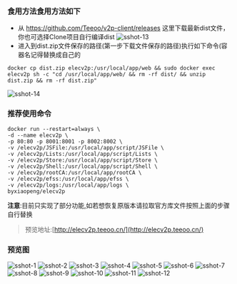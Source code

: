 ### 食用方法食用方法如下
- 从 https://github.com/Teeoo/v2p-client/releases 这里下载最新dist文件，你也可选择Clone项目自行编译dist
![sshot-13](https://user-images.githubusercontent.com/25023667/144246483-4dbd0c57-8f8a-450a-9126-d457f3572ed4.png)
- 进入到dist.zip文件保存的路径(第一步下载文件保存的路径)执行如下命令(容器名记得替换成自己的
```shell
docker cp dist.zip elecv2p:/usr/local/app/web && sudo docker exec elecv2p sh -c "cd /usr/local/app/web/ && rm -rf dist/ && unzip dist.zip && rm -rf dist.zip"
```
![sshot-14](https://user-images.githubusercontent.com/25023667/144246493-83dc177a-2e68-43d4-b0f5-62bdeb392183.png)
### 推荐使用命令
```shell
docker run --restart=always \
-d --name elecv2p \
-p 80:80 -p 8001:8001 -p 8002:8002 \
-v /elecv2p/JSFile:/usr/local/app/script/JSFile \
-v /elecv2p/Lists:/usr/local/app/script/Lists \
-v /elecv2p/Store:/usr/local/app/script/Store \
-v /elecv2p/Shell:/usr/local/app/script/Shell \
-v /elecv2p/rootCA:/usr/local/app/rootCA \
-v /elecv2p/efss:/usr/local/app/efss \
-v /elecv2p/logs:/usr/local/app/logs \
byxiaopeng/elecv2p
```

**注意**:目前只实现了部分功能,如若想恢复原版本请拉取官方库文件按照上面的步骤自行替换

> 预览地址:[http://elecv2p.teeoo.cn/](http://elecv2p.teeoo.cn/)

### 预览图

![sshot-1](https://user-images.githubusercontent.com/25023667/143406978-401ecbfa-58e6-4ba6-b229-bec8ee757fc5.png)
![sshot-2](https://user-images.githubusercontent.com/25023667/143406983-32a336ec-14dd-4ecd-b5ab-3832156a0d92.png)
![sshot-3](https://user-images.githubusercontent.com/25023667/143406987-a51791ac-619a-4544-8f69-cbf26b306532.png)
![sshot-4](https://user-images.githubusercontent.com/25023667/143406991-0fdbdf82-9279-4b39-a647-1c7e462e0fbb.png)
![sshot-5](https://user-images.githubusercontent.com/25023667/143406993-1677d38d-1dee-4803-8896-57f831a29502.png)
![sshot-6](https://user-images.githubusercontent.com/25023667/143406995-698e6665-caff-4046-aea2-ac791ca18ad3.png)
![sshot-7](https://user-images.githubusercontent.com/25023667/143407000-e57214af-d747-4b5d-b235-21496afee3c6.png)
![sshot-8](https://user-images.githubusercontent.com/25023667/143407005-6d4dab8b-6e2a-4c5b-a2a8-0893c06cfd88.png)
![sshot-9](https://user-images.githubusercontent.com/25023667/143407008-8ade5f20-3c92-4644-9c5c-01081b744da2.png)
![sshot-10](https://user-images.githubusercontent.com/25023667/143407010-e6a2b75c-f00d-4eda-8425-60cb8c200cfc.png)
![sshot-11](https://user-images.githubusercontent.com/25023667/143407013-80edfc3c-52ce-4672-8b6f-61c381211967.png)
![sshot-12](https://user-images.githubusercontent.com/25023667/143407018-58f0b3f3-1ce6-4750-b810-efa52601c4a1.png)
